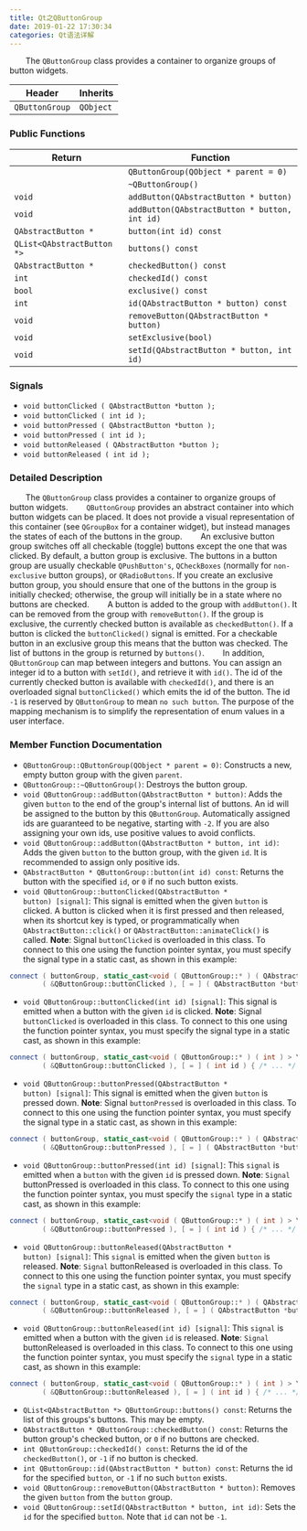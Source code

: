 ```yaml
---
title: Qt之QButtonGroup
date: 2019-01-22 17:30:34
categories: Qt语法详解
---
```

&emsp;&emsp;The `QButtonGroup` class provides a container to organize groups of button widgets.

Header         | Inherits
---------------|---------
`QButtonGroup` | `QObject`

### Public Functions

Return                     | Function
---------------------------|---------
                           | `QButtonGroup(QObject * parent = 0)`
                           | `~QButtonGroup()`
`void`                     | `addButton(QAbstractButton * button)`
`void`                     | `addButton(QAbstractButton * button, int id)`
`QAbstractButton *`        | `button(int id) const`
`QList<QAbstractButton *>` | `buttons() const`
`QAbstractButton *`        | `checkedButton() const`
`int`                      | `checkedId() const`
`bool`                     | `exclusive() const`
`int`                      | `id(QAbstractButton * button) const`
`void`                     | `removeButton(QAbstractButton * button)`
`void`                     | `setExclusive(bool)`
`void`                     | `setId(QAbstractButton * button, int id)`

### Signals

- `void buttonClicked ( QAbstractButton *button );`
- `void buttonClicked ( int id );`
- `void buttonPressed ( QAbstractButton *button );`
- `void buttonPressed ( int id );`
- `void buttonReleased ( QAbstractButton *button );`
- `void buttonReleased ( int id );`

### Detailed Description

&emsp;&emsp;The `QButtonGroup` class provides a container to organize groups of button widgets.
&emsp;&emsp;`QButtonGroup` provides an abstract container into which button widgets can be placed. It does not provide a visual representation of this container (see `QGroupBox` for a container widget), but instead manages the states of each of the buttons in the group.
&emsp;&emsp;An exclusive button group switches off all checkable (toggle) buttons except the one that was clicked. By default, a button group is exclusive. The buttons in a button group are usually checkable `QPushButton's`, `QCheckBoxes` (normally for `non-exclusive` button groups), or `QRadioButtons`. If you create an exclusive button group, you should ensure that one of the buttons in the group is initially checked; otherwise, the group will initially be in a state where no buttons are checked.
&emsp;&emsp;A button is added to the group with `addButton()`. It can be removed from the group with `removeButton()`. If the group is exclusive, the currently checked button is available as `checkedButton()`. If a button is clicked the `buttonClicked()` signal is emitted. For a checkable button in an exclusive group this means that the button was checked. The list of buttons in the group is returned by `buttons()`.
&emsp;&emsp;In addition, `QButtonGroup` can map between integers and buttons. You can assign an integer id to a button with `setId()`, and retrieve it with `id()`. The id of the currently checked button is available with `checkedId()`, and there is an overloaded signal `buttonClicked()` which emits the id of the button. The id `-1` is reserved by `QButtonGroup` to mean `no such button`. The purpose of the mapping mechanism is to simplify the representation of enum values in a user interface.

### Member Function Documentation

- `QButtonGroup::QButtonGroup(QObject * parent = 0)`: Constructs a new, empty button group with the given `parent`.
- `QButtonGroup::~QButtonGroup()`: Destroys the button group.
- `void QButtonGroup::addButton(QAbstractButton * button)`: Adds the given `button` to the end of the group's internal list of buttons. An id will be assigned to the button by this `QButtonGroup`. Automatically assigned ids are guaranteed to be negative, starting with `-2`. If you are also assigning your own ids, use positive values to avoid conflicts.
- `void QButtonGroup::addButton(QAbstractButton * button, int id)`: Adds the given `button` to the button group, with the given `id`. It is recommended to assign only positive ids.
- `QAbstractButton * QButtonGroup::button(int id) const`: Returns the button with the specified `id`, or `0` if no such button exists.
- `void QButtonGroup::buttonClicked(QAbstractButton * button) [signal]`: This signal is emitted when the given `button` is clicked. A button is clicked when it is first pressed and then released, when its shortcut key is typed, or programmatically when `QAbstractButton::click()` or `QAbstractButton::animateClick()` is called. **Note**: Signal `buttonClicked` is overloaded in this class. To connect to this one using the function pointer syntax, you must specify the signal type in a static cast, as shown in this example:

``` cpp
connect ( buttonGroup, static_cast<void ( QButtonGroup::* ) ( QAbstractButton * ) > \
        ( &QButtonGroup::buttonClicked ), [ = ] ( QAbstractButton *button ) { /* ... */ } );
```

- `void QButtonGroup::buttonClicked(int id) [signal]`: This signal is emitted when a button with the given `id` is clicked. **Note**: Signal `buttonClicked` is overloaded in this class. To connect to this one using the function pointer syntax, you must specify the signal type in a static cast, as shown in this example:

``` cpp
connect ( buttonGroup, static_cast<void ( QButtonGroup::* ) ( int ) > \
        ( &QButtonGroup::buttonClicked ), [ = ] ( int id ) { /* ... */ } );
```

- `void QButtonGroup::buttonPressed(QAbstractButton * button) [signal]`: This signal is emitted when the given `button` is pressed down. **Note**: Signal `buttonPressed` is overloaded in this class. To connect to this one using the function pointer syntax, you must specify the signal type in a static cast, as shown in this example:

``` cpp
connect ( buttonGroup, static_cast<void ( QButtonGroup::* ) ( QAbstractButton * ) > \
        ( &QButtonGroup::buttonPressed ), [ = ] ( QAbstractButton *button ) { /* ... */ } );
```

- `void QButtonGroup::buttonPressed(int id) [signal]`: This `signal` is emitted when a `button` with the given `id` is pressed down. **Note**: `Signal` buttonPressed is overloaded in this class. To connect to this one using the function pointer syntax, you must specify the `signal` type in a static cast, as shown in this example:

``` cpp
connect ( buttonGroup, static_cast<void ( QButtonGroup::* ) ( int ) > \
        ( &QButtonGroup::buttonPressed ), [ = ] ( int id ) { /* ... */ } );
```

- `void QButtonGroup::buttonReleased(QAbstractButton * button) [signal]`: This `signal` is emitted when the given `button` is released. **Note**: `Signal` buttonReleased is overloaded in this class. To connect to this one using the function pointer syntax, you must specify the `signal` type in a static cast, as shown in this example:

``` cpp
connect ( buttonGroup, static_cast<void ( QButtonGroup::* ) ( QAbstractButton * ) > \
        ( &QButtonGroup::buttonReleased ), [ = ] ( QAbstractButton *button ) { /* ... */ } );
```

- `void QButtonGroup::buttonReleased(int id) [signal]`: This `signal` is emitted when a button with the given `id` is released. **Note**: `Signal` buttonReleased is overloaded in this class. To connect to this one using the function pointer syntax, you must specify the `signal` type in a static cast, as shown in this example:

``` cpp
connect ( buttonGroup, static_cast<void ( QButtonGroup::* ) ( int ) > \
        ( &QButtonGroup::buttonReleased ), [ = ] ( int id ) { /* ... */ } );
```

- `QList<QAbstractButton *> QButtonGroup::buttons() const`: Returns the list of this groups's buttons. This may be empty.
- `QAbstractButton * QButtonGroup::checkedButton() const`: Returns the button group's checked button, or `0` if no buttons are checked.
- `int QButtonGroup::checkedId() const`: Returns the id of the `checkedButton()`, or `-1` if no button is checked.
- `int QButtonGroup::id(QAbstractButton * button) const`: Returns the id for the specified `button`, or `-1` if no such `button` exists.
- `void QButtonGroup::removeButton(QAbstractButton * button)`: Removes the given `button` from the `button` group.
- `void QButtonGroup::setId(QAbstractButton * button, int id)`: Sets the `id` for the specified `button`. Note that `id` can not be `-1`.